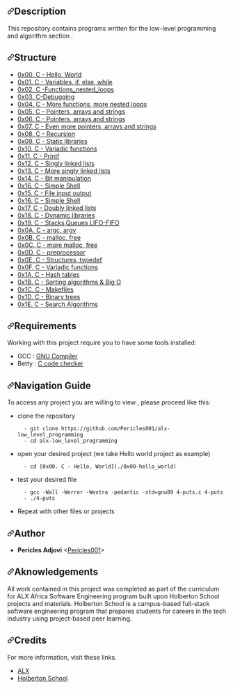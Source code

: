 
<h2 dir="auto"><a id="user-content-description" class="anchor" aria-hidden="true" href="#description"><svg class="octicon octicon-link" viewBox="0 0 16 16" version="1.1" width="16" height="16" aria-hidden="true"><path fill-rule="evenodd" d="M7.775 3.275a.75.75 0 001.06 1.06l1.25-1.25a2 2 0 112.83 2.83l-2.5 2.5a2 2 0 01-2.83 0 .75.75 0 00-1.06 1.06 3.5 3.5 0 004.95 0l2.5-2.5a3.5 3.5 0 00-4.95-4.95l-1.25 1.25zm-4.69 9.64a2 2 0 010-2.83l2.5-2.5a2 2 0 012.83 0 .75.75 0 001.06-1.06 3.5 3.5 0 00-4.95 0l-2.5 2.5a3.5 3.5 0 004.95 4.95l1.25-1.25a.75.75 0 00-1.06-1.06l-1.25 1.25a2 2 0 01-2.83 0z"></path></svg></a>Description</h2>
<p dir="auto">This repository contains programs written for the low-level programming and
algorithm section .</p>
<h2 dir="auto"><a id="user-content-structure" class="anchor" aria-hidden="true" href="#structure"><svg class="octicon octicon-link" viewBox="0 0 16 16" version="1.1" width="16" height="16" aria-hidden="true"><path fill-rule="evenodd" d="M7.775 3.275a.75.75 0 001.06 1.06l1.25-1.25a2 2 0 112.83 2.83l-2.5 2.5a2 2 0 01-2.83 0 .75.75 0 00-1.06 1.06 3.5 3.5 0 004.95 0l2.5-2.5a3.5 3.5 0 00-4.95-4.95l-1.25 1.25zm-4.69 9.64a2 2 0 010-2.83l2.5-2.5a2 2 0 012.83 0 .75.75 0 001.06-1.06 3.5 3.5 0 00-4.95 0l-2.5 2.5a3.5 3.5 0 004.95 4.95l1.25-1.25a.75.75 0 00-1.06-1.06l-1.25 1.25a2 2 0 01-2.83 0z"></path></svg></a>Structure</h2>
<ul dir="auto">
<li><a href="/Pericles001/alx-low_level_programming/blob/master/0x00-hello_world">0x00. C - Hello, World</a></li>
<li><a href="/Pericles001/alx-low_level_programming/blob/master/0x01-variables_if_else_while">0x01. C - Variables, if, else, while</a></li>
<li><a href="/Pericles001/alx-low_level_programming/blob/master/0x02-functions_nested_loops">0x02. C -Functions_nested_loops</a></li>
<li><a href="/Pericles001/alx-low_level_programming/blob/master/0x03-debugging">0x03. C-Debugging</a></li>
<li><a href="/Pericles001/alx-low_level_programming/blob/master/0x04-more_functions_nested_loops">0x04. C - More functions, more nested loops</a></li>
<li><a href="/Pericles001/alx-low_level_programming/blob/master/0x05-pointers_arrays_strings">0x05. C - Pointers, arrays and strings</a></li>
<li><a href="/Pericles001/alx-low_level_programming/blob/master/0x06-pointers_arrays_strings">0x06. C - Pointers, arrays and strings</a></li>
<li><a href="/Pericles001/alx-low_level_programming/blob/master/0x07-pointers_arrays_strings">0x07. C - Even more pointers, arrays and strings</a></li>
<li><a href="/Pericles001/alx-low_level_programming/blob/master/0x08-recursion">0x08. C - Recursion</a></li>
<li><a href="/Pericles001/alx-low_level_programming/blob/master/0x09-static_libraries">0x09. C - Static libraries</a></li>
<li><a href="/Pericles001/alx-low_level_programming/blob/master/0x10-variadic_functions">0x10. C - Variadic functions</a></li>
<li><a href="/Pericles001/alx-low_level_programming/blob/master/0x11-printf">0x11. C - Printf</a></li>
<li><a href="/Pericles001/alx-low_level_programming/blob/master/0x12-singly_linked_lists">0x12. C - Singly linked lists</a></li>
<li><a href="/Pericles001/alx-low_level_programming/blob/master/0x13-more_singly_linked_lists">0x13. C - More singly linked lists</a></li>
<li><a href="/Pericles001/alx-low_level_programming/blob/master/0x14-bit_manipulation">0x14. C - Bit manipulation</a></li>
<li><a href="/Pericles001/alx-low_level_programming/blob/master/0x16-simple_shell">0x16. C - Simple Shell</a></li>
<li><a href="/Pericles001/alx-low_level_programming/blob/master/0x15-file_io">0x15. C - File input output</a></li>
<li><a href="/Pericles001/alx-low_level_programming/blob/master/0x16-simple_shell">0x16. C - Simple Shell</a></li>
<li><a href="/Pericles001/alx-low_level_programming/blob/master/0x17-doubly_linked_lists">0x17. C - Doubly linked lists</a></li>
<li><a href="/Pericles001/alx-low_level_programming/blob/master/0x18-dynamic_libraries">0x18. C - Dynamic libraries</a></li>
<li><a href="/Pericles001/alx-low_level_programming/blob/master/0x19-stacks_queues_lifo_fifo">0x19. C - Stacks,Queues LIFO-FIFO</a></li>
<li><a href="/Pericles001/alx-low_level_programming/blob/master/0x0A-argc_argv">0x0A. C - argc, argv</a></li>
<li><a href="/Pericles001/alx-low_level_programming/blob/master/0x0B-malloc_free">0x0B. C - malloc, free</a></li>
<li><a href="/Pericles001/alx-low_level_programming/blob/master/0x0C-more_malloc_free">0x0C. C - more malloc, free</a></li>
<li><a href="/Pericles001/alx-low_level_programming/blob/master/0x0D-preprocessor">0x0D. C - preprocessor</a></li>
<li><a href="/Pericles001/alx-low_level_programming/blob/master/0x0E-structures_typedef">0x0E. C - Structures, typedef</a></li>
<li><a href="/Pericles001/alx-low_level_programming/blob/master/0x0F-variadic_functions">0x0F. C - Variadic functions</a></li>
<li><a href="/Pericles001/alx-low_level_programming/blob/master/0x1A-hash_tables">0x1A. C - Hash tables</a></li>
<li><a href="/Pericles001/alx-low_level_programming/blob/master/0x1B-sorting_algorithms">0x1B. C - Sorting algorithms &amp; Big O </a></li>
<li><a href="/Pericles001/alx-low_level_programming/blob/master/0x1C-makefiles">0x1C. C - Makefiles</a></li>
<li><a href="/Pericles001/alx-low_level_programming/blob/master/0x1D-binary_trees">0x1D. C - Binary trees</a></li>
<li><a href="/Pericles001/alx-low_level_programming/blob/master/0x1E-search_algorithms">0x1E. C - Search Algorithms</a></li>
</ul>
<h2 dir="auto"><a id="user-content-requirements" class="anchor" aria-hidden="true" href="#requirements"><svg class="octicon octicon-link" viewBox="0 0 16 16" version="1.1" width="16" height="16" aria-hidden="true"><path fill-rule="evenodd" d="M7.775 3.275a.75.75 0 001.06 1.06l1.25-1.25a2 2 0 112.83 2.83l-2.5 2.5a2 2 0 01-2.83 0 .75.75 0 00-1.06 1.06 3.5 3.5 0 004.95 0l2.5-2.5a3.5 3.5 0 00-4.95-4.95l-1.25 1.25zm-4.69 9.64a2 2 0 010-2.83l2.5-2.5a2 2 0 012.83 0 .75.75 0 001.06-1.06 3.5 3.5 0 00-4.95 0l-2.5 2.5a3.5 3.5 0 004.95 4.95l1.25-1.25a.75.75 0 00-1.06-1.06l-1.25 1.25a2 2 0 01-2.83 0z"></path></svg></a>Requirements</h2>
<p dir="auto">Working with this project require you to have some tools installed:</p>
<ul dir="auto">
<li>GCC : <a href="https://gcc.gnu.org/" rel="nofollow">GNU Compiler</a></li>
<li>Betty  : <a href="https://github.com/holbertonschool/Betty.git">C code checker</a></li>
</ul>
<h2 dir="auto"><a id="user-content-navigation-guide" class="anchor" aria-hidden="true" href="#navigation-guide"><svg class="octicon octicon-link" viewBox="0 0 16 16" version="1.1" width="16" height="16" aria-hidden="true"><path fill-rule="evenodd" d="M7.775 3.275a.75.75 0 001.06 1.06l1.25-1.25a2 2 0 112.83 2.83l-2.5 2.5a2 2 0 01-2.83 0 .75.75 0 00-1.06 1.06 3.5 3.5 0 004.95 0l2.5-2.5a3.5 3.5 0 00-4.95-4.95l-1.25 1.25zm-4.69 9.64a2 2 0 010-2.83l2.5-2.5a2 2 0 012.83 0 .75.75 0 001.06-1.06 3.5 3.5 0 00-4.95 0l-2.5 2.5a3.5 3.5 0 004.95 4.95l1.25-1.25a.75.75 0 00-1.06-1.06l-1.25 1.25a2 2 0 01-2.83 0z"></path></svg></a>Navigation Guide</h2>
<p dir="auto">To access any project you are willing to view , please proceed like this:</p>
<ul dir="auto">
<li>
<p dir="auto">clone the repository</p>
<div class="snippet-clipboard-content notranslate position-relative overflow-auto" data-snippet-clipboard-copy-content="  - git clone https://github.com/Pericles001/alx-low_level_programming
  - cd alx-low_level_programming"><pre class="notranslate"><code>  - git clone https://github.com/Pericles001/alx-low_level_programming
  - cd alx-low_level_programming
</code></pre></div>
</li>
<li>
<p dir="auto">open your desired project (we take Hello world project as example)</p>
<div class="snippet-clipboard-content notranslate position-relative overflow-auto" data-snippet-clipboard-copy-content="  - cd [0x00. C - Hello, World](./0x00-hello_world)"><pre class="notranslate"><code>  - cd [0x00. C - Hello, World](./0x00-hello_world)
</code></pre></div>
</li>
<li>
<p dir="auto">test your desired file</p>
<div class="snippet-clipboard-content notranslate position-relative overflow-auto" data-snippet-clipboard-copy-content="  - gcc -Wall -Werror -Wextra -pedantic -std=gnu89 4-puts.c 4-puts
  - ./4-puts"><pre class="notranslate"><code>  - gcc -Wall -Werror -Wextra -pedantic -std=gnu89 4-puts.c 4-puts
  - ./4-puts
</code></pre></div>
</li>
<li>
<p dir="auto">Repeat with other files or projects</p>
</li>
</ul>
<h2 dir="auto"><a id="user-content-author" class="anchor" aria-hidden="true" href="#author"><svg class="octicon octicon-link" viewBox="0 0 16 16" version="1.1" width="16" height="16" aria-hidden="true"><path fill-rule="evenodd" d="M7.775 3.275a.75.75 0 001.06 1.06l1.25-1.25a2 2 0 112.83 2.83l-2.5 2.5a2 2 0 01-2.83 0 .75.75 0 00-1.06 1.06 3.5 3.5 0 004.95 0l2.5-2.5a3.5 3.5 0 00-4.95-4.95l-1.25 1.25zm-4.69 9.64a2 2 0 010-2.83l2.5-2.5a2 2 0 012.83 0 .75.75 0 001.06-1.06 3.5 3.5 0 00-4.95 0l-2.5 2.5a3.5 3.5 0 004.95 4.95l1.25-1.25a.75.75 0 00-1.06-1.06l-1.25 1.25a2 2 0 01-2.83 0z"></path></svg></a>Author</h2>
<ul dir="auto">
<li><strong>Pericles Adjovi</strong> &lt;<a href="https://github.com/Pericles001">Pericles001</a>&gt;</li>
</ul>
<h2 dir="auto"><a id="user-content-aknowledgements" class="anchor" aria-hidden="true" href="#aknowledgements"><svg class="octicon octicon-link" viewBox="0 0 16 16" version="1.1" width="16" height="16" aria-hidden="true"><path fill-rule="evenodd" d="M7.775 3.275a.75.75 0 001.06 1.06l1.25-1.25a2 2 0 112.83 2.83l-2.5 2.5a2 2 0 01-2.83 0 .75.75 0 00-1.06 1.06 3.5 3.5 0 004.95 0l2.5-2.5a3.5 3.5 0 00-4.95-4.95l-1.25 1.25zm-4.69 9.64a2 2 0 010-2.83l2.5-2.5a2 2 0 012.83 0 .75.75 0 001.06-1.06 3.5 3.5 0 00-4.95 0l-2.5 2.5a3.5 3.5 0 004.95 4.95l1.25-1.25a.75.75 0 00-1.06-1.06l-1.25 1.25a2 2 0 01-2.83 0z"></path></svg></a>Aknowledgements</h2>
<p dir="auto">All work contained in this project was completed as part of the curriculum for ALX Africa Software Engineering program built upon Holberton School projects and materials. Holberton School is a campus-based full-stack software engineering program that prepares students for careers in the tech industry using project-based peer learning.</p>
<h2 dir="auto"><a id="user-content-credits" class="anchor" aria-hidden="true" href="#credits"><svg class="octicon octicon-link" viewBox="0 0 16 16" version="1.1" width="16" height="16" aria-hidden="true"><path fill-rule="evenodd" d="M7.775 3.275a.75.75 0 001.06 1.06l1.25-1.25a2 2 0 112.83 2.83l-2.5 2.5a2 2 0 01-2.83 0 .75.75 0 00-1.06 1.06 3.5 3.5 0 004.95 0l2.5-2.5a3.5 3.5 0 00-4.95-4.95l-1.25 1.25zm-4.69 9.64a2 2 0 010-2.83l2.5-2.5a2 2 0 012.83 0 .75.75 0 001.06-1.06 3.5 3.5 0 00-4.95 0l-2.5 2.5a3.5 3.5 0 004.95 4.95l1.25-1.25a.75.75 0 00-1.06-1.06l-1.25 1.25a2 2 0 01-2.83 0z"></path></svg></a>Credits</h2>
<p dir="auto">For more information, visit these links.</p>
<ul dir="auto">
<li><a href="https://www.alxafrica.com/" rel="nofollow">ALX </a></li>
<li><a href="https://www.holbertonschool.com/" rel="nofollow">Holberton School</a></li>
</ul>
</article>
          </div>
      </div>
